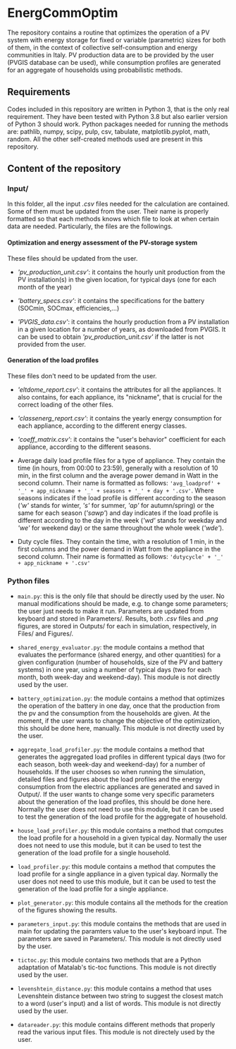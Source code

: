 # EnergCommOptim

The repository contains a routine that optimizes the operation of a PV system with energy storage for fixed or variable (parametric) sizes for both of them, in the context of collective self-consumption and energy communities in Italy. PV production data are to be provided by the user (PVGIS database can be used), while consumption profiles are generated for an aggregate of households using probabilistic methods.

## Requirements

Codes included in this repository are written in Python 3, that is the only real requirement. They have been tested with Python 3.8 but also earlier version of Python 3 should work.
Python packages needed for running the methods are: pathlib, numpy, scipy, pulp, csv, tabulate, matplotlib.pyplot, math, random. All the other self-created methods used are present in this repository.

## Content of the repository

### Input/

In this folder, all the input _.csv_ files needed for the calculation are contained. Some of them must be updated from the user. Their name is properly formatted so that each methods knows which file to look at when certain data are needed. Particularly, the files are the followings. 


#### Optimization and energy assessment of the PV-storage system

These files should be updated from the user.

* *'pv_production_unit.csv'*: it contains the hourly unit production from the PV installation(s) in the given location, for typical days (one for each month of the year)

* *'battery_specs.csv'*: it contains the specifications for the battery (SOCmin, SOCmax, efficiencies,...)

* *'PVGIS_data.csv'*: it contains the hourly production from a PV installation in a given location for a number of years, as downloaded from PVGIS. It can be used to obtain *'pv_production_unit.csv'* if the latter is not provided from the user.


#### Generation of the load profiles

These files don't need to be updated from the user.

* *'eltdome_report.csv'*: it contains the attributes for all the appliances. It also contains, for each appliance, its "nickname", that is crucial for the correct loading of the other files.

* *'classenerg_report.csv'*: it contains the yearly energy consumption for each appliance, according to the different energy classes.

* *'coeff_matrix.csv'*: it contains the "user's behavior" coefficient for each appliance, according to the different seasons.

* Average daily load profile files for a type of appliance. They contain the time (in hours, from 00:00 to 23:59), generally with a resolution of 10 min, in the first column and the average power demand in Watt in the second column. Their name is formatted as follows: `'avg_loadprof' + '_' + app_nickname + '_' + seasons + '_' + day + '.csv'`. Where seasons indicates if the load profile is different according to the season (*'w'* stands for winter, *'s'* for summer, *'ap'* for autumn/spring) or the same for each season (*'sawp'*) and day indicates if the load profile is different according to the day in the week (*'wd'* stands for weekday and *'we'* for weekend day) or the same throughout the whole week (*'wde'*).

* Duty cycle files. They contain the time, with a resolution of 1 min, in the first columns and the power demand in Watt from the appliance in the second column. Their name is formatted as follows: `'dutycycle' + '_' + app_nickname + '.csv'`


### Python files

* `main.py`: this is the only file that should be directly used by the user. No manual modifications should be made, e.g. to change some parameters; the user just needs to make it run. Parameters are updated from keyboard and stored in Parameters/. Results, both _.csv_ files and _.png_ figures, are stored in Outputs/ for each in simulation, respectively, in Files/ and Figures/.

* `shared_energy_evaluator.py`: the module contains a method that evaluates the performance (shared energy, and other quantities) for a given configuration (number of households, size of the PV and battery systems) in one year, using a number of typical days (two for each month, both week-day and weekend-day). This module is not directly used by the user. 

* `battery_optimization.py`: the module contains a method that optimizes the operation of the battery in one day, once that the production from the pv and the consumption from the households are given. At the moment, if the user wants to change the objective of the optimization, this should be done here, manually. This module is not directly used by the user. 

* `aggregate_load_profiler.py`: the module contains a method that generates the aggregated load profiles in different typical days (two for each season, both week-day and weekend-day) for a number of households. If the user chooses so when running the simulation, detailed files and figures about the load profiles and the energy consumption from the electric appliances are generated and saved in Output/. If the user wants to change some very specific parameters about the generation of the load profiles, this should be done here. Normally the user does not need to use this module, but it can be used to test the generation of the load profile for the aggregate of household.

* `house_load_profiler.py`: this module contains a method that computes the load profile for a household in a given typical day. Normally the user does not need to use this module, but it can be used to test the generation of the load profile for a single household.

* `load_profiler.py`: this module contains a method that computes the load profile for a single appliance in a given typical day. Normally the user does not need to use this module, but it can be used to test the generation of the load profile for a single appliance.

* `plot_generator.py`: this module contains all the methods for the creation of the figures showing the results.

* `parameters_input.py`: this module contains the methods that are used in main for updating the paramters value to the user's keyboard input. The parameters are saved in Parameters/. This module is not directly used by the user. 

* `tictoc.py`: this module contains two methods that are a Python adaptation of Matalab's tic-toc functions. This module is not directly used by the user. 

* `levenshtein_distance.py`: this module contains a method that uses Levenshtein distance between two string to suggest the closest match to a word (user's input) and a list of words. This module is not directly used by the user. 

* `datareader.py`: this module contains different methods that properly read the various input files. This module is not directely used by the user.
